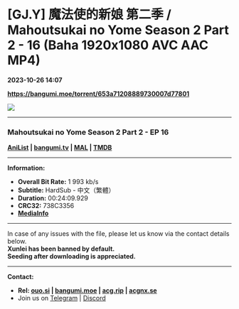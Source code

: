 # [GJ.Y] 魔法使的新娘 第二季 / Mahoutsukai no Yome Season 2 Part 2 - 16 (Baha 1920x1080 AVC AAC MP4)

**2023-10-26 14:07**

**https://bangumi.moe/torrent/653a71208889730007d77801**

![](https://rr1---bh.raws.dev/B/2KU/28/b1526fd219eda24470f959099e1np685.JPG)

* * *

### **__Mahoutsukai no Yome Season 2 Part 2__** - EP 16

**[AniList](https://anilist.co/anime/166452) | [bangumi.tv](https://bgm.tv/subject/442523) | [MAL](https://myanimelist.net/anime/55742) | [TMDB](https://www.themoviedb.org/tv/73833)**

* * *

**Information:**

*   **Overall Bit Rate:** 1 993 kb/s
*   **Subtitle:** HardSub - 中文（繁體）
*   **Duration:** 00:24:09.929
*   **CRC32:** 738C3356
*   **[MediaInfo](https://rr1---nfo.raws.dev/%5BGJ.Y%5D%20%E9%AD%94%E6%B3%95%E4%BD%BF%E7%9A%84%E6%96%B0%E5%A8%98%20%E7%AC%AC%E4%BA%8C%E5%AD%A3%20-%2016%20%28Baha%201920x1080%20AVC%20AAC%20MP4%29%20%5B738C3356%5D.mp4.nfo)**

* * *

In case of any issues with the file, please let us know via the contact details below.  
**Xunlei has been banned by default.**  
**Seeding after downloading is appreciated.**

* * *

**Contact:**

*   **Rel: [ouo.si](https://ouo.si/user/BraveSail) | [bangumi.moe](https://bangumi.moe/search/63e4b7585fa12c0007949b88) | [acg.rip](https://acg.rip/user/5570) | [acgnx.se](https://share.acgnx.se/user-529-1.html)**
*   Join us on [Telegram](https://kirara-fantasia.moe/telegram) | [Discord](https://kirara-fantasia.moe/discord)